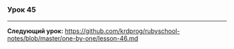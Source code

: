 ### Урок 45



---
**Следующий урок:**  https://github.com/krdprog/rubyschool-notes/blob/master/one-by-one/lesson-46.md